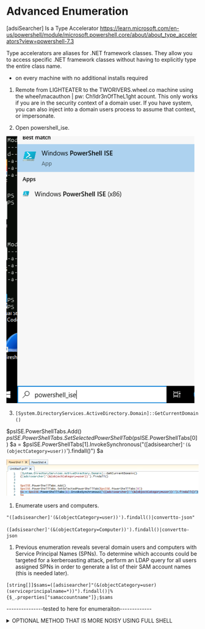 # Advanced Enumeration

[adsiSearcher] Is a Type Accelerator
https://learn.microsoft.com/en-us/powershell/module/microsoft.powershell.core/about/about_type_accelerators?view=powershell-7.3

Type accelerators are aliases for .NET framework classes. They allow you to access specific .NET framework classes without having to explicitly type the entire class name.

- on every machine with no additional installs required

1. Remote from LIGHTEATER to the TWORIVERS.wheel.co machine using the wheel\macauthon | pw: Ch!ldr3nOfTheL1ght  acount.  This only works if you are in the security context of a domain user.  If you have system, you can also inject into a domain users process to assume that context, or impersonate.
   
2. Open powershell_ise.

![Open ISE](./powershell_ise.png)

3. `[System.DirectoryServices.ActiveDirectory.Domain]::GetCurrentDomain()`

$psISE.PowerShellTabs.Add()
$psISE.PowerShellTabs.SetSelectedPowerShellTab($psISE.PowerShellTabs[0])
$a = $psISE.PowerShellTabs[1].InvokeSynchronous("([adsisearcher]`'(&(objectCategory=user))`').findall()")
$a

![PS AD Enumeration](./powershell-enum.png)

1. Enumerate users and computers.
```
"([adsisearcher]'(&(objectCategory=user))').findall()|convertto-json"

([adsisearcher]'(&(objectCategory=Computer))').findall()|convertto-json
```

1. Previous enumeration reveals several domain users and computers with Service Principal Names (SPNs). To determine which accounts could be targeted for a kerberoasting attack, perform an LDAP query for all users assigned SPNs in order to generate a list of their SAM account names (this is needed later).  

```
[string[]]$sams=([adsisearcher]"(&(objectCategory=user)(serviceprincipalname=*))").findall()|%{$_.properties["samaccountname"]};$sams
```
---------------tested to here for enumeraiton-------------

<details><summary> OPTIONAL METHOD THAT IS MORE NOISY USING FULL SHELL</summary>


This will run through the merlin socks5 proxy, leveraging either schduled tasks or the regcmds in previous events.

1. First you want to enumerate, pull back the information to your device and document so you are situationally aware.
   
   ```ps1
    ([adsisearcher]"objectcategory=user").findall()
    ([adsisearcher]"objectcategory=computer").findall()
    ([adsisearcher]"serviceprincipalname=*").findall().properties.serviceprincipalname
    (([adsisearcher]"serviceprincipalname=*").findall().properties) | fl
   ```
   
2. Now with the domain user, collect accounts with SPNs.
 
    ```ps1
    $search = New-Object DirectoryServices.DirectorySearcher([ADSI]"") 
    $search.filter = "(&(servicePrincipalName=*)(objectCategory=user))" 
    $results = $search.Findall() 
    foreach ($results in $results) { $u = $results.GetDirectoryEntry(); $u.name; $u.samaccountname; foreach ($s in $u.servicePrincipalName) { $s; } Write-Host "---";}
    ```

